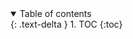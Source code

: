 <details open markdown="block">
<summary>Table of contents</summary>{: .text-delta }
1. TOC
{:toc}
</details>
